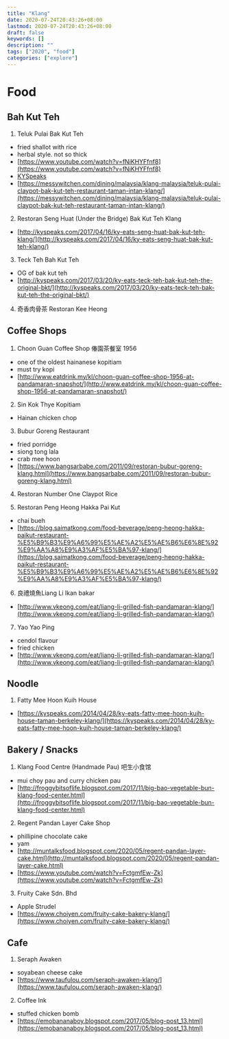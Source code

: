 ```yaml
---
title: "Klang"
date: 2020-07-24T20:43:26+08:00
lastmod: 2020-07-24T20:43:26+08:00
draft: false
keywords: []
description: ""
tags: ["2020", "food"]
categories: ["explore"]
---
```


# Food

## Bah Kut Teh

1. Teluk Pulai Bak Kut Teh

 - fried shallot with rice
 - herbal style. not so thick
 - [https://www.youtube.com/watch?v=fNiKHYFfnf8](https://www.youtube.com/watch?v=fNiKHYFfnf8)
 - [KYSpeaks](http://kyspeaks.com/2016/10/22/ky-eats-original-telok-pulai-bak-kut-teh-klang/)
 - [https://messywitchen.com/dining/malaysia/klang-malaysia/teluk-pulai-claypot-bak-kut-teh-restaurant-taman-intan-klang/](https://messywitchen.com/dining/malaysia/klang-malaysia/teluk-pulai-claypot-bak-kut-teh-restaurant-taman-intan-klang/)

2. Restoran Seng Huat (Under the Bridge) Bak Kut Teh Klang

 - [http://kyspeaks.com/2017/04/16/ky-eats-seng-huat-bak-kut-teh-klang/](http://kyspeaks.com/2017/04/16/ky-eats-seng-huat-bak-kut-teh-klang/)

3. Teck Teh Bah Kut Teh

 - OG of bak kut teh
 - [http://kyspeaks.com/2017/03/20/ky-eats-teck-teh-bak-kut-teh-the-original-bkt/](http://kyspeaks.com/2017/03/20/ky-eats-teck-teh-bak-kut-teh-the-original-bkt/)

4. 奇香肉骨茶 Restoran Kee Heong

## Coffee Shops

1. Choon Guan Coffee Shop 偆園茶餐室 1956

 - one of the oldest hainanese kopitiam
 - must try kopi
 - [http://www.eatdrink.my/kl/choon-guan-coffee-shop-1956-at-pandamaran-snapshot/](http://www.eatdrink.my/kl/choon-guan-coffee-shop-1956-at-pandamaran-snapshot/)

2. Sin Kok Thye Kopitiam

 - Hainan chicken chop


3. Bubur Goreng Restaurant

 - fried porridge
 - siong tong lala
 - crab mee hoon
 - [https://www.bangsarbabe.com/2011/09/restoran-bubur-goreng-klang.html](https://www.bangsarbabe.com/2011/09/restoran-bubur-goreng-klang.html)

4. Restoran Number One Claypot Rice

5. Restoran Peng Heong Hakka Pai Kut

 - chai bueh
 - [https://blog.saimatkong.com/food-beverage/peng-heong-hakka-paikut-restaurant-%E5%B9%B3%E9%A6%99%E5%AE%A2%E5%AE%B6%E6%8E%92%E9%AA%A8%E9%A3%AF%E5%BA%97-klang/](https://blog.saimatkong.com/food-beverage/peng-heong-hakka-paikut-restaurant-%E5%B9%B3%E9%A6%99%E5%AE%A2%E5%AE%B6%E6%8E%92%E9%AA%A8%E9%A3%AF%E5%BA%97-klang/)

6. 良禮燒魚Liang Li Ikan bakar

 - [http://www.vkeong.com/eat/liang-li-grilled-fish-pandamaran-klang/](http://www.vkeong.com/eat/liang-li-grilled-fish-pandamaran-klang/)

7. Yao Yao Ping

 - cendol flavour
 - fried chicken
 - [http://www.vkeong.com/eat/liang-li-grilled-fish-pandamaran-klang/](http://www.vkeong.com/eat/liang-li-grilled-fish-pandamaran-klang/)

## Noodle

1. Fatty Mee Hoon Kuih House

 - [https://kyspeaks.com/2014/04/28/ky-eats-fatty-mee-hoon-kuih-house-taman-berkeley-klang/](https://kyspeaks.com/2014/04/28/ky-eats-fatty-mee-hoon-kuih-house-taman-berkeley-klang/)

## Bakery / Snacks

1. Klang Food Centre (Handmade Pau) 吧生小食馆

 - mui choy pau and curry chicken pau
 - [http://froggybitsoflife.blogspot.com/2017/11/big-bao-vegetable-bun-klang-food-center.html](http://froggybitsoflife.blogspot.com/2017/11/big-bao-vegetable-bun-klang-food-center.html)

2. Regent Pandan Layer Cake Shop

 - phillipine chocolate cake
 - yam
 - [http://muntalksfood.blogspot.com/2020/05/regent-pandan-layer-cake.html](http://muntalksfood.blogspot.com/2020/05/regent-pandan-layer-cake.html)
 - [https://www.youtube.com/watch?v=FctgmfEw-Zk](https://www.youtube.com/watch?v=FctgmfEw-Zk)

3. Fruity Cake Sdn. Bhd

 - Apple Strudel
 - [https://www.choiyen.com/fruity-cake-bakery-klang/](https://www.choiyen.com/fruity-cake-bakery-klang/)

## Cafe

1. Seraph Awaken

 - soyabean cheese cake
 - [https://www.taufulou.com/seraph-awaken-klang/](https://www.taufulou.com/seraph-awaken-klang/)

2. Coffee Ink

 - stuffed chicken bomb
 - [https://emobananaboy.blogspot.com/2017/05/blog-post_13.html](https://emobananaboy.blogspot.com/2017/05/blog-post_13.html)

<!--more-->
